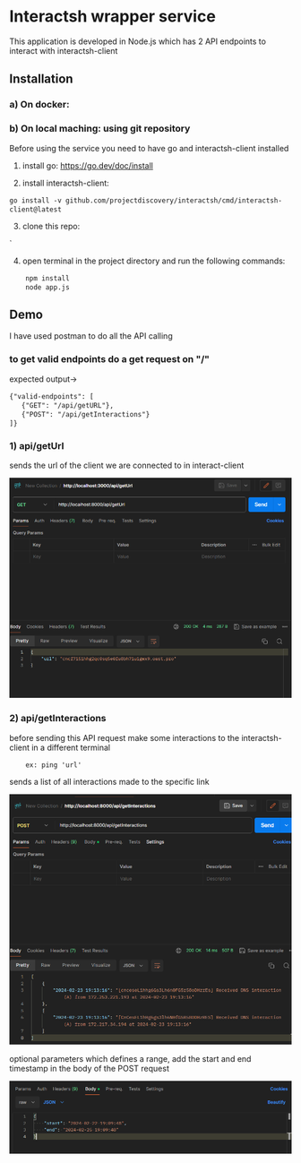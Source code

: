 # Interactsh wrapper service

This application is developed in Node.js which has 2 API endpoints to interact with interactsh-client

## Installation

### a) On docker:

### b) On local maching: using git repository

Before using the service you need to have go and interactsh-client installed

1. install go: https://go.dev/doc/install

2. install interactsh-client:

```
go install -v github.com/projectdiscovery/interactsh/cmd/interactsh-client@latest
```

3. clone this repo:

`

4. open terminal in the project directory and run the following commands:

```
    npm install
    node app.js
```

## Demo

I have used postman to do all the API calling

### to get valid endpoints do a get request on "/"
expected output->
```
{"valid-endpoints": [
   {"GET": "/api/getURL"},
   {"POST": "/api/getInteractions"}
]}
```

### 1) api/getUrl

sends the url of the client we are connected to in interact-client

![getUrl](images/get.png)

### 2) api/getInteractions

before sending this API request make some interactions to the interactsh-client in a different terminal

```
    ex: ping 'url'
```

sends a list of all interactions made to the specific link

![getInteractions](images/post.png)

optional parameters which defines a range,
add the start and end timestamp in the body of the POST request

![body](images/body.png)
